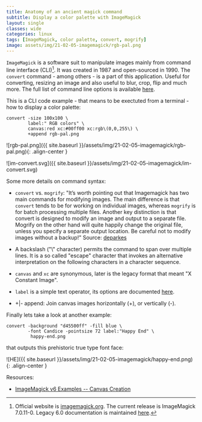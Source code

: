 ```yaml
---
title: Anatomy of an ancient magick command
subtitle: Display a color palette with ImageMagick
layout: single
classes: wide
categories: linux
tags: [ImageMagick, color palette, convert, mogrify]
image: assets/img/21-02-05-imagemagick/rgb-pal.png
---
```


`ImageMagick` is a software suit to manipulate images mainly from command line interface (CLI)[^im]. It was created in 1987 and open-sourced in 1990. The `convert` command - among others - is a part of this application. Useful for converting, resizing an image and also useful to blur, crop, flip and much more. The full list of command line options is available [here](https://imagemagick.org/script/command-line-options.php). 

This is a CLI code example - that means to be exectuted from a terminal - how to display a color palette:

``` 
convert -size 100x100 \
        label:" RGB colors" \
        canvas:red xc:#00ff00 xc:rgb\(0,0,255\) \
        +append rgb-pal.png
```

![rgb-pal.png]({{ site.baseurl }}/assets/img/21-02-05-imagemagick/rgb-pal.png){: .align-center }

![im-convert.svg]({{ site.baseurl }}/assets/img/21-02-05-imagemagick/im-convert.svg)

Some more details on command syntax:

- `convert` vs. `mogrify`: "It’s worth pointing out that Imagemagick has two main commands for modifying images. The main difference is that `convert` tends to be for working on individual images, whereas `mogrify` is for batch processing multiple files. Another key distinction is that convert is designed to modify an image and output to a separate file. Mogrify on the other hand will quite happily change the original file, unless you specify a separate output location. Be careful not to modify images without a backup!" Source: [deparkes](https://deparkes.co.uk/2015/03/16/useful-imagemagick-commands/)

- A backslash ("\\" character) permits the command to span over multiple lines. It is a so called "escape" character that invokes an alternative interpretation on the following characters in a character sequence.

- `canvas` and `xc` are synonymous, later is the legacy format that meant "X Constant Image".
- `label` is a simple text operator, its options are documented [here](https://legacy.imagemagick.org/Usage/text/).
- +\|- append: Join canvas images horizontally (+), or vertically (-). 

Finally lets take a look at another example:

```
convert -background "d45500ff" -fill blue \
        -font Candice -pointsize 72 label:"Happy End" \
         happy-end.png
```
that outputs this prehistoric true type font face:

![HE]({{ site.baseurl }}/assets/img/21-02-05-imagemagick/happy-end.png){: .align-center }
        
[^im]:Official website is [imagemagick.org](https://imagemagick.org). The current release is ImageMagick 7.0.11-0. Legacy 6.0 documentation is maintained [here](https://legacy.imagemagick.org).

Resources:

- [ImageMagick v6 Examples -- Canvas Creation](https://legacy.imagemagick.org/Usage/canvas/)

